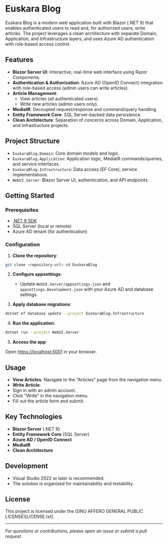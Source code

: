 # Euskara Blog

Euskara Blog is a modern web application built with Blazor (.NET 9) that enables authenticated users to read and, for authorized users, write articles. The project leverages a clean architecture with separate Domain, Application, and Infrastructure layers, and uses Azure AD authentication with role-based access control.

## Features

- **Blazor Server UI**: Interactive, real-time web interface using Razor Components.
- **Authentication & Authorization**: Azure AD (OpenID Connect) integration with role-based access (admin users can write articles).
- **Article Management**: 
  - View articles (all authenticated users).
  - Write new articles (admin users only).
- **MediatR**: Decoupled request/response and command/query handling.
- **Entity Framework Core**: SQL Server-backed data persistence.
- **Clean Architecture**: Separation of concerns across Domain, Application, and Infrastructure projects.

## Project Structure

- `EuskaraBlog.Domain`: Core domain models and logic.
- `EuskaraBlog.Application`: Application logic, MediatR commands/queries, and service interfaces.
- `EuskaraBlog.Infrastructure`: Data access (EF Core), service implementations.
- `WebUI.Server`: Blazor Server UI, authentication, and API endpoints.

## Getting Started

### Prerequisites

- [.NET 9 SDK](https://dotnet.microsoft.com/download/dotnet/9.0)
- SQL Server (local or remote)
- Azure AD tenant (for authentication)

### Configuration

1. **Clone the repository**:
```bash
git clone <repository-url> cd EuskaraBlog
```

2. **Configure appsettings**:

   - Update `WebUI.Server/appsettings.json` and `appsettings.Development.json` with your Azure AD and database settings.

3. **Apply database migrations**:
```bash
dotnet ef database update --project EuskaraBlog.Infrastructure
```

4. **Run the application**:
```bash
dotnet run --project WebUI.Server
```

5. **Access the app**:

Open [https://localhost:5001](https://localhost:5001) in your browser.

## Usage

- **View Articles**: Navigate to the "Articles" page from the navigation menu.
- **Write Article**: 
- Sign in with an admin account.
- Click "Write" in the navigation menu.
- Fill out the article form and submit.

## Key Technologies

- **Blazor Server** (.NET 9)
- **Entity Framework Core** (SQL Server)
- **Azure AD / OpenID Connect**
- **MediatR**
- **Clean Architecture**

## Development

- Visual Studio 2022 or later is recommended.
- The solution is organized for maintainability and testability.

## License

This project is licensed under the (GNU AFFERO GENERAL PUBLIC LICENSE)[LICENSE.txt].

---

*For questions or contributions, please open an issue or submit a pull request.*
